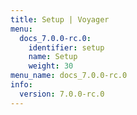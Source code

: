 ```yaml
---
title: Setup | Voyager
menu:
  docs_7.0.0-rc.0:
    identifier: setup
    name: Setup
    weight: 30
menu_name: docs_7.0.0-rc.0
info:
  version: 7.0.0-rc.0
---
```


